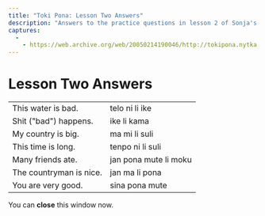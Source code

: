 ```yaml
---
title: "Toki Pona: Lesson Two Answers"
description: "Answers to the practice questions in lesson 2 of Sonja's original toki pona lessons"
captures:
  -
    - https://web.archive.org/web/20050214190046/http://tokipona.nytka.org:80/about/lesson/ans2.html
---
```


# Lesson Two Answers

|                         |                       |
| ----------------------- | --------------------- |
| This water is bad.      | telo ni li ike        |
| Shit ("bad") happens.   | ike li kama           |
| My country is big.      | ma mi li suli         |
| This time is long.      | tenpo ni li suli      |
| Many friends ate.       | jan pona mute li moku |
| The countryman is nice. | jan ma li pona        |
| You are very good.      | sina pona mute        |

You can **close** this window now.